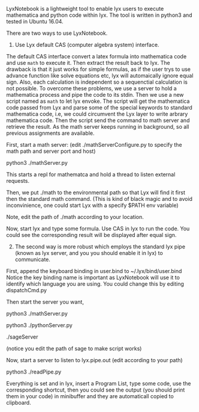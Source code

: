 LyxNotebook is a lightweight tool to enable lyx users to execute mathematica and python code within lyx. The tool is written in python3 and tested in Ubuntu 16.04.

There are two ways to use LyxNotebook.

1) Use Lyx default CAS (computer algebra system) interface.

The default CAS interface convert a latex formula into mathematica code and use `math` to execute it. Then extract the result back to lyx. The drawback is that it just works for simple formulas, as if the user trys to use advance function like solve equations etc, lyx will automaically ignore equal sign. Also, each calculation is independent so a sequenctial calculation is not possible. To overcome these problems, we use a server to hold a mathematica process and pipe the code to its stdin. Then we use a new script named as `math` to let lyx envoke. The script will get the mathematica code passed from Lyx and parse some of the special keywords to standard mathematica code, i.e, we could circumvent the Lyx layer to write arbrary mathematica code. Then the script send the command to math server and retrieve the result. As the math server keeps running in background, so all previous assignments are available.

First, start a math server: (edit ./mathServerConfigure.py to specify the math path and server port and host)

python3 ./mathServer.py

This starts a repl for mathematca and hold a thread to listen external requests.

Then, we put ./math to the environmental path so that Lyx will find it first then the standard math command. (This is kind of black magic and to avoid inconvinience, one could start Lyx with a specify $PATH env variable)

Note, edit the path of ./math according to your location.

Now, start lyx and type some formula.  Use CAS in lyx to run the code. You could see the corresponding result will be displayed after equal sign.

2) The second way is more robust which employs the standard lyx pipe (known as lyx server, and you you should enable it in lyx) to  communicate.

First, append the keyboard binding in user.bind to ~/.lyx/bind/user.bind
Notice the key binding name is important as LyxNotebook will use it to identify which language you are using. You could change this by editing dispatchCmd.py

Then start the server you want,

python3 ./mathServer.py

python3 ./pythonServer.py

./sageServer

(notice you edit the path of sage to make script works)


Now, start a server to listen to lyx.pipe.out (edit according to your path)

python3 ./readPipe.py

Everything is set and in lyx, insert a Program List, type some code, use the corresponding shortcut, then you could see the output (you should print them in your code) in minibuffer and they are automaticall copied to clipboard.




